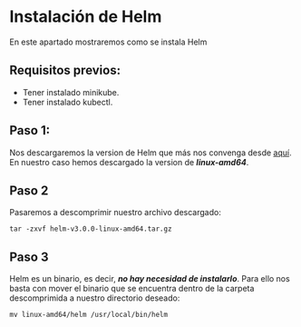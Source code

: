 
# Instalación de Helm

En este apartado mostraremos como se instala Helm

## Requisitos previos:
 - Tener instalado minikube.
 -  Tener instalado kubectl.
## Paso 1:
Nos descargaremos la version de Helm que más nos convenga desde [aquí](https://github.com/helm/helm/releases).
En nuestro caso hemos descargado la version de ***linux-amd64***.

## Paso 2
Pasaremos a descomprimir nuestro archivo descargado:

```
tar -zxvf helm-v3.0.0-linux-amd64.tar.gz
```

## Paso 3
Helm es un binario, es decir, ***no hay necesidad de instalarlo***. Para ello nos basta con mover el binario que se encuentra dentro de la carpeta descomprimida a  nuestro directorio deseado:

```
mv linux-amd64/helm /usr/local/bin/helm
```
